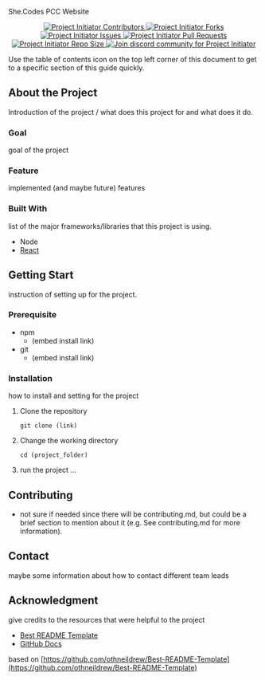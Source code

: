 <div id="top"></div>
<!--
*** Thanks for checking out Shecode Website README.md. 
*** If you have a suggestion that would make this better, 
*** please fork the repo and create a pull request
*** or simply open an issue with the tag "enhancement".
-->

<!-- PROJECT LOGO -->
She.Codes PCC Website

<!-- PROJECT SHIELDS -->
<p align="center">
    
<!-- change to flat-square -->
<a href="https://github.com/She-Codes-PCC/website/graphs/contributors%22%3E" title="Contributors">
<img src="https://img.shields.io/github/contributors/She-Codes-PCC/website?label=Contributors&logo=Github&style=flat-square" alt="Project Initiator Contributors">
</a>
    
<a href="https://github.com/She-Codes-PCC/website/fork" title="Forks">
<img src="https://img.shields.io/github/forks/She-Codes-PCC/website?label=Forks&logo=github&style=flat-square" alt="Project Initiator Forks"/>
</a>
<a href="https://github.com/She-Codes-PCC/website/issues" title="Issues">
<img src="https://img.shields.io/bitbucket/issues/She-Codes-PCC/website?label=Issues&logo=github&style=flat-square" alt="Project Initiator Issues"/>
</a>
<a href="https://github.com/She-Codes-PCC/website/pulls" title="Pull Requests">
<img src="https://img.shields.io/bitbucket/pr/She-Codes-PCC/website?label=Pull%20Requests&logo=github&style=flat-square" alt="Project Initiator Pull Requests"/>
</a>
<a href="https://github.com/She-Codes-PCC/website" title="Repo Size">
<img src="https://img.shields.io/github/repo-size/She-Codes-PCC/website?label=Repo%20Size&logo=github&style=flat-square" alt="Project Initiator Repo Size"/>
</a>
    
<!-- Need to change -->

<a href="https://discord.com/invite/wpb9kmD6gp" title="Join Community">
<img src="https://img.shields.io/discord/737854816402800690?color=%236d82cb&label=Join%20Community&logo=discord&logoColor=%23FFFFFF&style=flat-square" alt="Join discord community for Project Initiator"/>
</a>
</p>


Use the table of contents icon on the top left corner of this document to get to a specific section of this guide quickly.

## About the Project

Introduction of the project / what does this project for and what does it do.

### Goal

goal of the project

### Feature

implemented (and maybe future) features

### Built With

list of the major frameworks/libraries that this project is using.

- Node
- [React](https://reactjs.org/)

## Getting Start

instruction of setting up for the project.

### Prerequisite

- npm
    - (embed install link)
- git
    - (embed install link)

### Installation

how to install and setting for the project

1. Clone the repository
    
    `git clone (link)`
    
2. Change the working directory
    
    `cd (project_folder)`
    
3. run the project ...

## Contributing

- not sure if needed since there will be contributing.md, but could be a brief section to mention about it (e.g. See contributing.md for more information).

## Contact

maybe some information about how to contact different team leads

## Acknowledgment

give credits to the resources that were helpful to the project 

- [Best README Template](https://github.com/othneildrew/Best-README-Template)
- [GitHub Docs](https://github.com/github/docs/blob/main/CODE_OF_CONDUCT.md)

based on [https://github.com/othneildrew/Best-README-Template](https://github.com/othneildrew/Best-README-Template)

<!-- MARKDOWN LINKS & IMAGES -->
<!-- https://www.markdownguide.org/basic-syntax/#reference-style-links -->
[contributors-shield]: https://img.shields.io/github/contributors/othneildrew/Best-README-Template.svg?style=for-the-badge
[contributors-url]: https://github.com/othneildrew/Best-README-Template/graphs/contributors
[forks-shield]: https://img.shields.io/github/forks/othneildrew/Best-README-Template.svg?style=for-the-badge
[forks-url]: https://github.com/othneildrew/Best-README-Template/network/members
[stars-shield]: https://img.shields.io/github/stars/othneildrew/Best-README-Template.svg?style=for-the-badge
[stars-url]: https://github.com/othneildrew/Best-README-Template/stargazers
[issues-shield]: https://img.shields.io/github/issues/othneildrew/Best-README-Template.svg?style=for-the-badge
[issues-url]: https://github.com/othneildrew/Best-README-Template/issues
[license-shield]: https://github.com/king-technologies/Project-Initiator/blob/master/LICENSE
[license-url]: https://github.com/othneildrew/Best-README-Template/blob/master/LICENSE.txt
[linkedin-shield]: https://img.shields.io/badge/-LinkedIn-black.svg?style=for-the-badge&logo=linkedin&colorB=555
[linkedin-url]: https://linkedin.com/in/othneildrew
[product-screenshot]: images/screenshot.png
